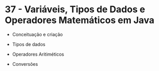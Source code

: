 # 37 - Variáveis, Tipos de Dados e Operadores Matemáticos em Java

- Conceituação e criação

- Tipos de dados

- Operadores Aritiméticos

- Conversões
